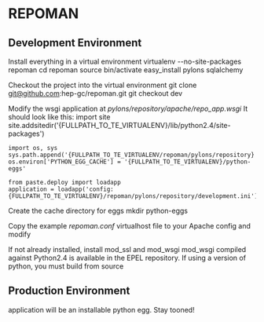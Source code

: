 # REPOMAN

## Development Environment

Install everything in a virtual environment
    virtualenv --no-site-packages repoman
    cd repoman
    source bin/activate
    easy_install pylons sqlalchemy


Checkout the project into the virtual environment
    git clone git@github.com:hep-gc/repoman.git
    git checkout dev


Modify the wsgi application at *pylons/repository/apache/repo_app.wsgi*
It should look like this:
    import site
    site.addsitedir('{FULLPATH_TO_TE_VIRTUALENV}/lib/python2.4/site-packages')

    import os, sys
    sys.path.append('{FULLPATH_TO_TE_VIRTUALENV/repoman/pylons/repository}')
    os.environ['PYTHON_EGG_CACHE'] = '{FULLPATH_TO_TE_VIRTUALENV}/python-eggs'

    from paste.deploy import loadapp
    application = loadapp('config:{FULLPATH_TO_TE_VIRTUALENV}/repoman/pylons/repository/development.ini')


Create the cache directory for eggs
    mkdir python-eggs


Copy the example *repoman.conf* virtualhost file to your Apache config and modify


If not already installed, install mod_ssl and mod_wsgi
mod_wsgi compiled against Python2.4 is available in the EPEL repository.
If using a version of python, you must build from source



## Production Environment

application will be an installable python egg.
Stay tooned!